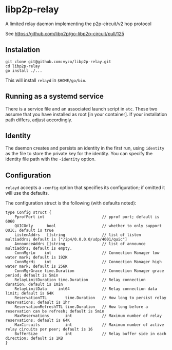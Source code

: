 # libp2p-relay
A limited relay daemon implementing the p2p-circuit/v2 hop protocol

See https://github.com/libp2p/go-libp2p-circuit/pull/125

## Instalation

```
git clone git@github.com:vyzo/libp2p-relay.git
cd libp2p-relay
go install ./...
```

This will install `relayd` in `$HOME/go/bin`.

## Running as a systemd service

There is a service file and an associated launch script in `etc`.
These two assume that you have installed as root [in your container].
If your installation path differs, adjust accordingly.

## Identity

The daemon creates and persists an identity in the first run, using `identity` as the file
to store the private key for the identity.
You can specify the identity file path with the `-identity` option.

## Configuration

`relayd` accepts a `-config` option that specifies its configuration; if omitted it will use
the defaults.

The configuration struct is the following (with defaults noted):
```
type Config struct {
	PprofPort int                         // pprof port; default is 6060
	QUICOnly      bool                    // whether to only support QUIC; default is true
	ListenAddrs   []string                // list of listen multiaddrs; default is ["/ip4/0.0.0.0/udp/4001/quic"]
	AnnounceAddrs []string                // list of announce multiaddrs; default is empty.
	ConnMgrLo    int                      // Connection Manager low water mark; default is 192K
	ConnMgrHi    int                      // Connection Manager high water mark; default is 256K
	ConnMgrGrace time.Duration            // Connection Manager grace period; default is 5min
	RelayLimitDuration time.Duration      // Relay connection duration; default is 1min
	RelayLimitData     int64              // Relay connection data limit; default is 64K
	ReservationTTL        time.Duration   // How long to persist relay reservations; default is 1hr
	ReservationRefreshTTL time.Duration   // How long before a reservation can be refresh; default is 5min
	MaxReservations       int             // Maximum number of relay reservations; default is 64K
	MaxCircuits           int             // Maximum number of active relay circuits per peer; default is 16
	BufferSize            int             // Relay buffer side in each direction; default is 1KB
}

```
